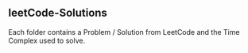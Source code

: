 ## leetCode-Solutions

  

Each folder contains a Problem / Solution from LeetCode and the Time Complex used to solve.



